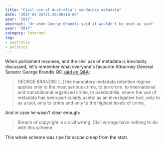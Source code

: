 ```yaml
---
title: "Civil use of Australia's mandatory metadata"
date: "2017-01-26T21:39:00+10:00"
year: "2017"
abstract: "Or when George Brandis said it wouldn't be used as such"
year: "2017"
category: Internet
tag:
- australia
- politics
---
```

When parliament resumes, and the civil use of metadata is inevitably discussed, let's remember what everyone's favourite Attourney General Senator George Brandis QC [said on Q&A]:

> GEORGE BRANDIS: [..] the mandatory metadata retention regime applies only to the most serious crime, to terrorism, to international and transnational organised crime, to paedophilia, where the use of metadata has been particularly useful as an investigative tool, only to as a tool, only to crime and only to the highest levels of crime.

And in case he wasn't clear enough:

> Breach of copyright is a civil wrong. Civil wrongs have nothing to do with this scheme.

This whole scheme was ripe for scope creep from the start.

[said on Q&A]: http://www.abc.net.au/tv/qanda/txt/s4096883.htm

